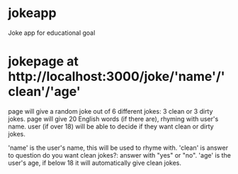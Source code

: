 # jokeapp
Joke app for educational goal

# jokepage at http://localhost:3000/joke/'name'/'clean'/'age'

page will give a random joke out of 6 different jokes: 3 clean or 3 dirty jokes. 
page will give 20 English words (if there are), rhyming with user's name.
user (if over 18) will be able to decide if they want clean or dirty jokes. 

'name' is the user's name, this will be used to rhyme with.
'clean' is answer to question do you want clean jokes?: answer with "yes" or "no".
'age' is the user's age, if below 18 it will automatically give clean jokes.

